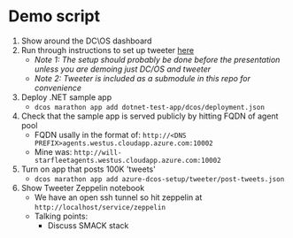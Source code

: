 # Demo script

1. Show around the DC\OS dashboard
1. Run through instructions to set up tweeter [here](https://github.com/dcos/demos/tree/master/1.8/tweeter)
    - *Note 1: The setup should probably be done before the presentation unless you are demoing just DC/OS and tweeter*
    - *Note 2: Tweeter is included as a submodule in this repo for convenience*
1. Deploy .NET sample app
    - `dcos marathon app add dotnet-test-app/dcos/deployment.json`
1. Check that the sample app is served publicly by hitting FQDN of agent pool
    - FQDN usally in the format of: `http://<DNS PREFIX>agents.westus.cloudapp.azure.com:10002`
    - Mine was: `http://will-starfleetagents.westus.cloudapp.azure.com:10002`
1. Turn on app that posts 100K 'tweets'
    - `dcos marathon app add azure-dcos-setup/tweeter/post-tweets.json`
1. Show Tweeter Zeppelin notebook
    - We have an open ssh tunnel so hit zeppelin at `http://localhost/service/zeppelin`
    - Talking points:
        - Discuss SMACK stack